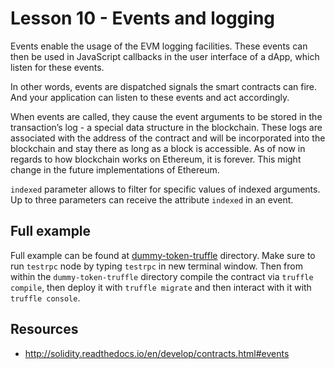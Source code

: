 # Lesson 10 - Events and logging

Events enable the usage of the EVM logging facilities. These events can then be used in JavaScript callbacks in the user interface of a dApp, which listen for these events.

In other words, events are dispatched signals the smart contracts can fire. And your application can listen to these events and act accordingly.

When events are called, they cause the event arguments to be stored in the transaction’s log - a special data structure in the blockchain. These logs are associated with the address of the contract and will be incorporated into the blockchain and stay there as long as a block is accessible. As of now in regards to how blockchain works on Ethereum, it is forever. This might change in the future implementations of Ethereum.

`indexed` parameter allows to filter for specific values of indexed arguments. Up to three parameters can receive the attribute `indexed` in an event.

## Full example

Full example can be found at [dummy-token-truffle](https://github.com/onitsoft/BitDegree-Solidity-Course/tree/master/lesson-10/dummy-token-truffle) directory. Make sure to run `testrpc` node by typing `testrpc` in new terminal window. Then from within the `dummy-token-truffle` directory compile the contract via `truffle compile`, then deploy it with `truffle migrate` and then interact with it with `truffle console`.

## Resources

- http://solidity.readthedocs.io/en/develop/contracts.html#events